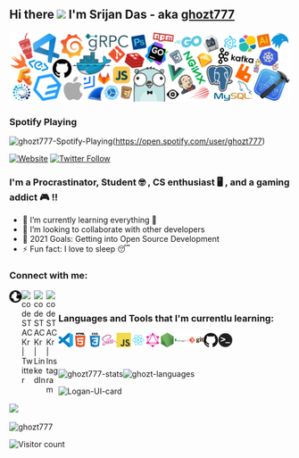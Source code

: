 ## Hi there <img src="https://github.com/TheDudeThatCode/TheDudeThatCode/blob/master/Assets/Hi.gif" width="29px">  I'm Srijan Das - aka [ghozt777][website]

<img src="./github-background.png" alt="background" />

### Spotify Playing 
<img src="https://github-spotify-1bs3qe7jk-ghozt777.vercel.app/api/spotify" alt="ghozt777-Spotify-Playing" width="350" />(https://open.spotify.com/user/ghozt777)


[![Website](https://img.shields.io/website?down_message=offline&label=ghozt&up_color=%238B5CF6&up_message=online&url=https%3A%2F%2Fghozt.netlify.app%2F)](https://ghozt.netlify.app/)
[![Twitter Follow](https://img.shields.io/twitter/url?label=ghozt&logoColor=%231F2937&style=social&url=https%3A%2F%2Ftwitter.com%2Fghozt60510632)](https://twitter.com/ghozt60510632)

### I'm a Procrastinator, Student 🤓  , CS enthusiast 🖥️  , and a gaming addict 🎮 !!

- 🌱 I’m currently learning everything 🤣
- 🤝 I’m looking to collaborate with other developers
- 🥅 2021 Goals: Getting into Open Source Development
- ⚡ Fun fact: I love to sleep 😴 

### Connect with me:

[<img align="left" alt="ghozt.netlify.app" width="22px" src="https://raw.githubusercontent.com/iconic/open-iconic/master/svg/globe.svg" />][website]

[<img align="left" alt="codeSTACKr | Twitter" width="22px" src="https://cdn.jsdelivr.net/npm/simple-icons@v3/icons/twitter.svg" />][twitter]

[<img align="left" alt="codeSTACKr | LinkedIn" width="22px" src="https://cdn.jsdelivr.net/npm/simple-icons@v3/icons/linkedin.svg" />][linkedin]

[<img align="left" alt="codeSTACKr | Instagram" width="22px" src="https://cdn.jsdelivr.net/npm/simple-icons@v3/icons/instagram.svg" />][instagram]

<br />

### Languages and Tools that I'm currentlu learning:

<img align="left" alt="Visual Studio Code" width="26px" src="https://raw.githubusercontent.com/github/explore/80688e429a7d4ef2fca1e82350fe8e3517d3494d/topics/visual-studio-code/visual-studio-code.png" />
<img align="left" alt="HTML5" width="26px" src="https://raw.githubusercontent.com/github/explore/80688e429a7d4ef2fca1e82350fe8e3517d3494d/topics/html/html.png" />
<img align="left" alt="CSS3" width="26px" src="https://raw.githubusercontent.com/github/explore/80688e429a7d4ef2fca1e82350fe8e3517d3494d/topics/css/css.png" />
<img align="left" alt="Sass" width="26px" src="https://raw.githubusercontent.com/github/explore/80688e429a7d4ef2fca1e82350fe8e3517d3494d/topics/sass/sass.png" />
<img align="left" alt="JavaScript" width="26px" src="https://raw.githubusercontent.com/github/explore/80688e429a7d4ef2fca1e82350fe8e3517d3494d/topics/javascript/javascript.png" />
<img align="left" alt="React" width="26px" src="https://raw.githubusercontent.com/github/explore/80688e429a7d4ef2fca1e82350fe8e3517d3494d/topics/react/react.png" />
<img align="left" alt="GraphQL" width="26px" src="https://raw.githubusercontent.com/github/explore/80688e429a7d4ef2fca1e82350fe8e3517d3494d/topics/graphql/graphql.png" />
<img align="left" alt="Node.js" width="26px" src="https://raw.githubusercontent.com/github/explore/80688e429a7d4ef2fca1e82350fe8e3517d3494d/topics/nodejs/nodejs.png" />
<img align="left" alt="MongoDB" width="26px" src="https://raw.githubusercontent.com/github/explore/80688e429a7d4ef2fca1e82350fe8e3517d3494d/topics/mongodb/mongodb.png" />
<img align="left" alt="Git" width="26px" src="https://raw.githubusercontent.com/github/explore/80688e429a7d4ef2fca1e82350fe8e3517d3494d/topics/git/git.png" />
<img align="left" alt="GitHub" width="26px" src="https://raw.githubusercontent.com/github/explore/78df643247d429f6cc873026c0622819ad797942/topics/github/github.png" />
<img align="left" alt="Terminal" width="26px" src="https://raw.githubusercontent.com/github/explore/80688e429a7d4ef2fca1e82350fe8e3517d3494d/topics/terminal/terminal.png" />

<br />
<br />
<br />





<p><img align="left" src="https://github-readme-stats.vercel.app/api?username=ghozt777&show_icons=true&theme=midnight-purple" alt="ghozt777-stats"/>
<img src="https://github-readme-stats.vercel.app/api/top-langs/?username=ghozt777&show_icons=true&theme=midnight-purple" alt="ghozt-languages" />
</p>
<p><img src="https://github-readme-stats.vercel.app/api/pin/?username=ghozt777&repo=Logan-UI&show_icons=true&theme=midnight-purple"  alt="Logan-UI-card" /></p>

<p><img src="https://github-readme-stats.vercel.app/api/wakatime?username=ghozt777&show_icons=true&theme=midnight-purple" /></p>





<p><img src="https://github-readme-streak-stats.herokuapp.com/?user=ghozt777&theme=dark" alt="ghozt777" />
</p>

![Visitor count](https://shields-io-visitor-counter.herokuapp.com/badge?page=ghozt777&label=visitors&labelColor=000000&logo=GitHub&logoColor=FFFFFF&color=1D70B8&style=for-the-badge)

 
 <!--START_SECTION:activity-->



[website]: https://ghozt.netlify.app/
[twitter]: https://twitter.com/ghozt60510632
[instagram]: https://www.instagram.com/dontsleeponcustard/
[linkedin]: https://www.linkedin.com/in/srijandas7/

